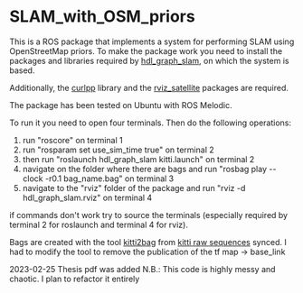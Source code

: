 # SLAM_with_OSM_priors
This is a ROS package that implements a system for performing SLAM using OpenStreetMap priors.
To make the package work you need to install the packages and libraries required by [hdl_graph_slam](https://github.com/koide3/hdl_graph_slam), on which the system is based.

Additionally, the [curlpp](http://www.curlpp.org/) library and the [rviz_satellite](https://github.com/nobleo/rviz_satellite) packages are required.

The package has been tested on Ubuntu with ROS Melodic.

To run it you need to open four terminals. Then do the following operations:
1) run "roscore" on terminal 1
2) run "rosparam set use_sim_time true" on terminal 2 
3) then run "roslaunch hdl_graph_slam kitti.launch" on terminal 2
4) navigate on the folder where there are bags and run "rosbag play --clock -r0.1 bag_name.bag" on terminal 3
5) navigate to the "rviz" folder of the package and run "rviz -d hdl_graph_slam.rviz" on terminal 4

if commands don't work try to source the terminals (especially required by terminal 2 for roslaunch and terminal 4 for rviz).

Bags are created with the tool [kitti2bag](https://github.com/tomas789/kitti2bag) from [kitti raw sequences](http://www.cvlibs.net/datasets/kitti/raw_data.php) synced. I had to modify the tool to remove the publication of the tf map -> base_link

2023-02-25 Thesis pdf was added
N.B.: This code is highly messy and chaotic. I plan to refactor it entirely
